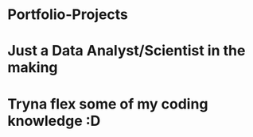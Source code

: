 # Portfolio-Projects
# Just a Data Analyst/Scientist in the making
# Tryna flex some of my coding knowledge :D
